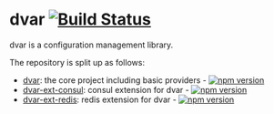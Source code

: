 # dvar     [![Build Status](https://travis-ci.org/reneweb/dvar.svg?branch=master)](https://travis-ci.org/reneweb/dvar)

dvar is a configuration management library.

The repository is split up as follows:
- [dvar](https://github.com/reneweb/dvar/tree/master/dvar): the core project including basic providers - [![npm version](https://badge.fury.io/js/dvar.svg)](https://badge.fury.io/js/dvar)
- [dvar-ext-consul](https://github.com/reneweb/dvar/tree/master/dvar-ext-consul): consul extension for dvar - [![npm version](https://badge.fury.io/js/dvar-ext-consul.svg)](https://badge.fury.io/js/dvar-ext-consul)
- [dvar-ext-redis](https://github.com/reneweb/dvar/tree/master/dvar-ext-redis): redis extension for dvar - [![npm version](https://badge.fury.io/js/dvar-ext-redis.svg)](https://badge.fury.io/js/dvar-ext-redis)
